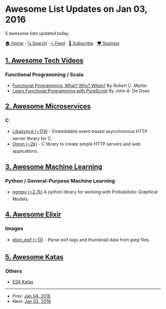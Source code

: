 # Awesome List Updates on Jan 03, 2016

5 awesome lists updated today.

[🏠 Home](/README.md) · [🔍 Search](https://www.trackawesomelist.com/search/) · [🔥 Feed](https://www.trackawesomelist.com/rss.xml) · [📮 Subscribe](https://trackawesomelist.us17.list-manage.com/subscribe?u=d2f0117aa829c83a63ec63c2f&id=36a103854c) · [❤️  Sponsor](https://github.com/sponsors/theowenyoung)



## [1. Awesome Tech Videos](/content/lucasviola/awesome-tech-videos/README.md)

### Functional Programming / Scala

*   [Functional Programming; What? Why? When?](https://www.youtube.com/watch?v=7Zlp9rKHGD4) By Robert C. Martin
*   [Learn Functional Programming with PureScript](https://www.youtube.com/watch?v=LqYfdmb0eUU) By John A. De Goes

## [2. Awesome Microservices](/content/mfornos/awesome-microservices/README.md)

### C

*   [Libasyncd (⭐174)](https://github.com/wolkykim/libasyncd/) - Embeddable event-based asynchronous HTTP server library for C.
*   [Onion (⭐2k)](https://github.com/davidmoreno/onion) - C library to create simple HTTP servers and web applications.

## [3. Awesome Machine Learning](/content/josephmisiti/awesome-machine-learning/README.md)

### Python / General-Purpose Machine Learning

*   [pgmpy (⭐2.7k)](https://github.com/pgmpy/pgmpy) A python library for working with Probabilistic Graphical Models.

## [4. Awesome Elixir](/content/h4cc/awesome-elixir/README.md)

### Images

*   [elixir\_exif (⭐13)](https://github.com/sschneider1207/ElixirExif) - Parse exif tags and thumbnail data from jpeg files.

## [5. Awesome Katas](/content/gamontal/awesome-katas/README.md)

### Others

*   [ES6 Katas](http://es6katas.org/)

---

- Prev: [Jan 04, 2016](/content/2016/01/04/README.md)
- Next: [Jan 02, 2016](/content/2016/01/02/README.md)